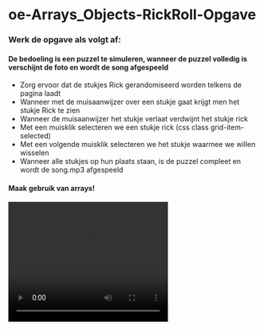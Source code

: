 # oe-Arrays_Objects-RickRoll-Opgave
### Werk de opgave als volgt af:
#### De bedoeling is een puzzel te simuleren, wanneer de puzzel volledig is verschijnt de foto en wordt de song afgespeeld
* Zorg ervoor dat de stukjes Rick gerandomiseerd worden telkens de pagina laadt
* Wanneer met de muisaanwijzer over een stukje gaat krijgt men het stukje Rick te zien
* Wanneer de muisaanwijzer het stukje verlaat verdwijnt het stukje rick
* Met een muisklik selecteren we een stukje rick (css class grid-item-selected)
* Met een volgende muisklik selecteren we het stukje waarmee we willen wisselen
* Wanneer alle stukjes op hun plaats staan, is de puzzel compleet en wordt de song.mp3 afgespeeld
#### Maak gebruik van arrays!

<video width="320" height="240" controls>
  <source src="img/demo.mp4" type="video/mp4">
</video>

